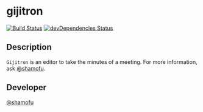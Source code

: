 # gijitron

[![Build Status](https://travis-ci.org/shamofu/gijitron.svg?branch=master)](https://travis-ci.org/shamofu/gijitron)
[![devDependencies Status](https://david-dm.org/shamofu/gijitron/dev-status.svg)](https://david-dm.org/shamofu/gijitron?type=dev)

## Description

`Gijitron` is an editor to take the minutes of a meeting.
For more information, ask [@shamofu](https://twitter.com/shamofu).

## Developer

[@shamofu](https://twitter.com/shamofu)
